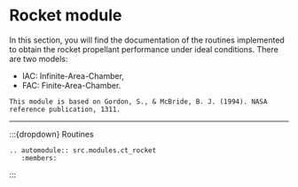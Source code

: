 # Rocket module

In this section, you will find the documentation of the routines implemented to obtain the rocket propellant performance under ideal conditions.
There are two models:
   * IAC: Infinite-Area-Chamber,
   * FAC: Finite-Area-Chamber.

```{note}
This module is based on Gordon, S., & McBride, B. J. (1994). NASA reference publication, 1311.
```

***

:::{dropdown} Routines
```{eval-rst}
.. automodule:: src.modules.ct_rocket
   :members:
```
:::
